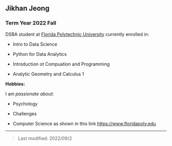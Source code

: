 ## Jikhan Jeong

### Term Year 2022 Fall

DSBA student at [Florida Polytechnic University](https://www.floridapoly.edu) currently enrolled in: 

- Intro to Data Science

- Python for Data Analytics

- Introduction ot Compuation and Programming

- Analytic Geometry and Calculus 1

**Hobbies:**

I am _passionate about_: 

- Psychology

- Challenges

- Computer Science as shown in this link <https://www.floridapoly.edu>

***

> Last modified: 2022/09/2